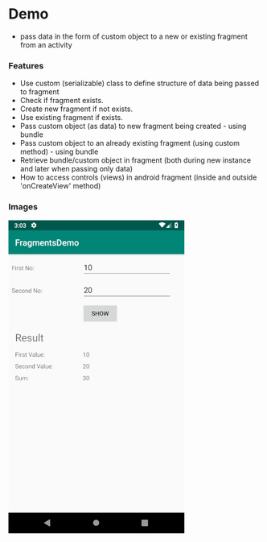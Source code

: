 # Demo
- pass data in the form of custom object to a new or existing fragment from an activity

### Features
- Use custom (serializable) class to define structure of data being passed to fragment
- Check if fragment exists.  
- Create new fragment if not exists.  
- Use existing fragment if exists.
- Pass custom object (as data) to new fragment being created - using bundle
- Pass custom object to an already existing fragment (using custom method) - using bundle
- Retrieve bundle/custom object in fragment (both during new instance and later when passing only data)
- How to access controls (views) in android fragment (inside and outside 'onCreateView' method)

### Images

![01.png](images/01.png?raw=true "01.png")